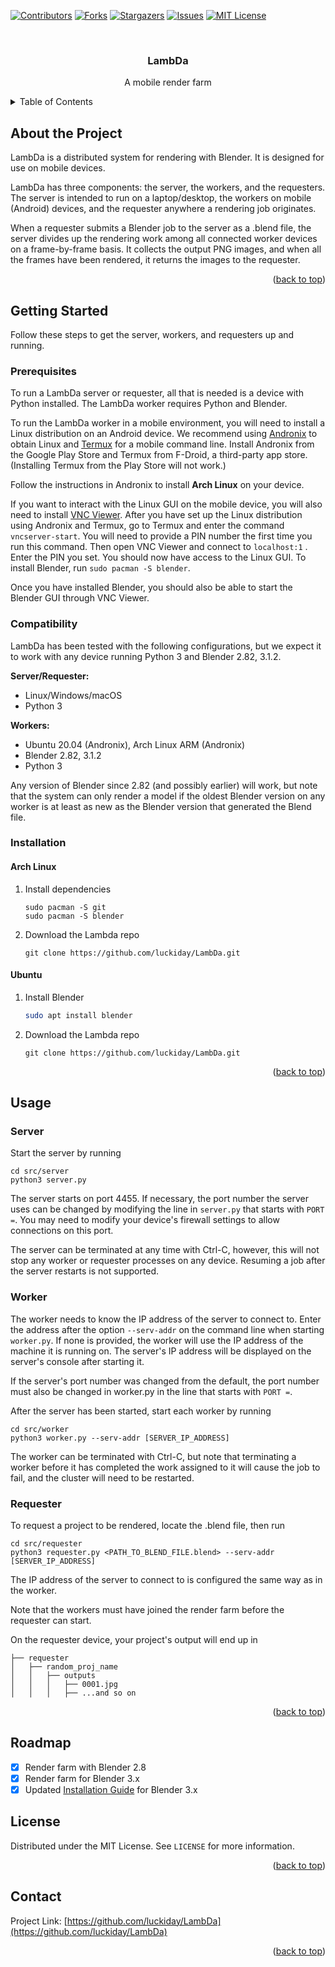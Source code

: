 <div id="top"></div>
<!--
*** Thanks for checking out the Best-README-Template. If you have a suggestion
*** that would make this better, please fork the repo and create a pull request
*** or simply open an issue with the tag "enhancement".
*** Don't forget to give the project a star!
*** Thanks again! Now go create something AMAZING! :D
-->



<!-- PROJECT SHIELDS -->
<!--
*** I'm using markdown "reference style" links for readability.
*** Reference links are enclosed in brackets [ ] instead of parentheses ( ).
*** See the bottom of this document for the declaration of the reference variables
*** for contributors-url, forks-url, etc. This is an optional, concise syntax you may use.
*** https://www.markdownguide.org/basic-syntax/#reference-style-links
-->
[![Contributors][contributors-shield]][contributors-url]
[![Forks][forks-shield]][forks-url]
[![Stargazers][stars-shield]][stars-url]
[![Issues][issues-shield]][issues-url]
[![MIT License][license-shield]][license-url]



<!-- PROJECT LOGO -->
<br />
<div align="center">
  <!-- <a href="https://github.com/luckiday/LambDa">
    <img src="images/logo.png" alt="Logo" width="80" height="80">
  </a> -->

<h3 align="center">LambDa</h3>

  <p align="center">
    A mobile render farm
    <br />
    <!-- <a href="https://github.com/luckiday/LambDa"><strong>Explore the docs »</strong></a>
    <br />
    <br />
    <a href="https://github.com/luckiday/LambDa">View Demo</a>
    ·
    <a href="https://github.com/luckiday/LambDa/issues">Report Bug</a>
    ·
    <a href="https://github.com/luckiday/LambDa/issues">Request Feature</a> -->
  </p>
</div>



<!-- TABLE OF CONTENTS -->
<details>
  <summary>Table of Contents</summary>
  <ol>
    <li>
      <a href="#about-the-project">About the Project</a>
      <!-- <ul>
        <li><a href="#built-with">Built With</a></li>
      </ul> -->
    </li>
    <li>
      <a href="#getting-started">Getting Started</a>
      <ul>
        <li><a href="#prerequisites">Prerequisites</a></li>
        <li><a href="#compatibility">Compatibility</a></li>
        <li><a href="#installation">Installation</a></li>
      </ul>
    </li>
    <li><a href="#usage">Usage</a></li>
    <!-- <li><a href="#roadmap">Roadmap</a></li>
    <li><a href="#contributing">Contributing</a></li> -->
    <li><a href="#license">License</a></li>
    <li><a href="#contact">Contact</a></li>
    <!-- <li><a href="#acknowledgments">Acknowledgments</a></li> -->
  </ol>
</details>



<!-- ABOUT THE PROJECT -->

## About the Project

LambDa is a distributed system for rendering with Blender. It is designed for use on mobile devices.

LambDa has three components: the server, the workers, and the requesters. The server is intended to run on a
laptop/desktop, the workers on mobile (Android) devices, and the requester anywhere a rendering job originates.

When a requester submits a Blender job to the server as a .blend file, the server divides up the rendering work among
all connected worker devices on a frame-by-frame basis. It collects the output PNG images, and when all the frames have
been rendered, it returns the images to the requester.

<!-- [![Product Name Screen Shot][product-screenshot]](https://example.com)

Here's a blank template to get started: To avoid retyping too much info. Do a search and replace with your text editor 
for the following: `github_username`, `repo_name`, `email_client`, `email`, `project_title`, `project_description` -->

<p align="right">(<a href="#top">back to top</a>)</p>




<!-- GETTING STARTED -->

## Getting Started

Follow these steps to get the server, workers, and requesters up and running.

### Prerequisites

To run a LambDa server or requester, all that is needed is a device with Python installed. The LambDa worker requires
Python and Blender.

To run the LambDa worker in a mobile environment, you will need to install a Linux distribution on an Android device. We
recommend using [Andronix](https://play.google.com/store/apps/details?id=studio.com.techriz.andronix&hl=en_US&gl=US) to
obtain Linux and [Termux](https://f-droid.org/en/packages/com.termux/) for a mobile command line. Install Andronix from
the Google Play Store and Termux from F-Droid, a third-party app store. (Installing Termux from the Play Store will not
work.)

Follow the instructions in Andronix to install **Arch Linux** on your device.

<!-- We have also tested LambDa on Ubuntu, however, recent versions of Blender (3+) are not available from the Ubuntu package
manager. -->

If you want to interact with the Linux GUI on the mobile device, you will also need to
install [VNC Viewer](https://play.google.com/store/apps/details?id=com.realvnc.viewer.android&hl=en_US&gl=US). After you
have set up the Linux distribution using Andronix and Termux, go to Termux and enter the command `vncserver-start`. You
will need to provide a PIN number the first time you run this command. Then open VNC Viewer and connect to `localhost:1`
. Enter the PIN you set. You should now have access to the Linux GUI.
To install Blender, run
`sudo pacman -S blender`.

Once you have installed Blender, you should also
be able to start the Blender GUI through VNC Viewer.

### Compatibility

LambDa has been tested with the following configurations, but we expect it to work with any device running Python 3 and
Blender 2.82, 3.1.2.

**Server/Requester:**

* Linux/Windows/macOS
* Python 3

**Workers:**

* Ubuntu 20.04 (Andronix), Arch Linux ARM (Andronix)
* Blender 2.82, 3.1.2
* Python 3

Any version of Blender since 2.82 (and possibly earlier) will work, but note that the system can only render a model if
the oldest Blender version on any worker is at least as new as the Blender version that generated the Blend file.

### Installation

#### Arch Linux

1. Install dependencies
    ```
    sudo pacman -S git
    sudo pacman -S blender
    ```

2. Download the Lambda repo
    ```
    git clone https://github.com/luckiday/LambDa.git
    ```

#### Ubuntu

1. Install Blender
    ```sh
    sudo apt install blender
    ```

2. Download the Lambda repo
    ```
    git clone https://github.com/luckiday/LambDa.git
    ```

<p align="right">(<a href="#top">back to top</a>)</p>



<!-- USAGE EXAMPLES -->

## Usage

<!-- Use this space to show useful examples of how a project can be used. Additional screenshots, code examples and 
demos work well in this space. You may also link to more resources. -->

### Server

Start the server by running

```
cd src/server
python3 server.py
```

The server starts on port 4455. If necessary, the port number the server uses can be changed by modifying the line
in `server.py` that starts with `PORT =`. You may need to modify your device's firewall settings to allow connections on
this port.

The server can be terminated at any time with Ctrl-C, however, this will not stop any worker or requester processes on
any device. Resuming a job after the server restarts is not supported.

### Worker

The worker needs to know the IP address of the server to connect to. Enter the address after the option `--serv-addr` on
the command line when starting `worker.py`. If none is provided, the worker will use the IP address of the machine it is
running on. The server's IP address will be displayed on the server's console after starting it.

If the server's port number was changed from the default, the port number must also be changed in worker.py in the line
that starts with `PORT =`.

After the server has been started, start each worker by running

```
cd src/worker
python3 worker.py --serv-addr [SERVER_IP_ADDRESS]
```

The worker can be terminated with Ctrl-C, but note that terminating a worker before it has completed the work assigned
to it will cause the job to fail, and the cluster will need to be restarted.

### Requester

To request a project to be rendered, locate the .blend file, then run

```
cd src/requester
python3 requester.py <PATH_TO_BLEND_FILE.blend> --serv-addr [SERVER_IP_ADDRESS]
```

The IP address of the server to connect to is configured the same way as in the worker.

Note that the workers must have joined the render farm before the requester can start.

On the requester device, your project's output will end up in

```
├── requester
│   ├── random_proj_name
│   │   ├── outputs
│   │   │   ├── 0001.jpg
│   │   │   ├── ...and so on
```

<!-- _For more examples, please refer to the [Documentation](https://example.com)_ -->

<p align="right">(<a href="#top">back to top</a>)</p>



<!-- ROADMAP -->

## Roadmap

- [x] Render farm with Blender 2.8
- [x] Render farm for Blender 3.x
- [x] Updated [Installation Guide](doc/instruction.md) for Blender 3.x

<!-- See the [open issues](https://github.com/luckiday/LambDa/issues) for a full list of proposed features (and known issues).

 <p align="right">(<a href="#top">back to top</a>)</p> -->



<!-- CONTRIBUTING -->
<!-- ## Contributing

Contributions are what make the open source community such an amazing place to learn, inspire, and create. Any contributions you make are **greatly appreciated**.

If you have a suggestion that would make this better, please fork the repo and create a pull request. You can also simply open an issue with the tag "enhancement".
Don't forget to give the project a star! Thanks again!

1. Fork the Project
2. Create your Feature Branch (`git checkout -b feature/AmazingFeature`)
3. Commit your Changes (`git commit -m 'Add some AmazingFeature'`)
4. Push to the Branch (`git push origin feature/AmazingFeature`)
5. Open a Pull Request -->

<!-- <p align="right">(<a href="#top">back to top</a>)</p> -->



<!-- LICENSE -->

## License

Distributed under the MIT License. See `LICENSE` for more information.

<p align="right">(<a href="#top">back to top</a>)</p>



<!-- CONTACT -->

## Contact

<!-- Your Name - email@email_client.com -->

Project Link: [https://github.com/luckiday/LambDa](https://github.com/luckiday/LambDa)

<p align="right">(<a href="#top">back to top</a>)</p>



<!-- ACKNOWLEDGMENTS -->
<!-- ## Acknowledgments

* []()
* []()
* []()

<p align="right">(<a href="#top">back to top</a>)</p> -->



<!-- MARKDOWN LINKS & IMAGES -->
<!-- https://www.markdownguide.org/basic-syntax/#reference-style-links -->

[contributors-shield]: https://img.shields.io/github/contributors/luckiday/LambDa.svg?style=for-the-badge

[contributors-url]: https://github.com/luckiday/LambDa/graphs/contributors

[forks-shield]: https://img.shields.io/github/forks/luckiday/LambDa.svg?style=for-the-badge

[forks-url]: https://github.com/luckiday/LambDa/network/members

[stars-shield]: https://img.shields.io/github/stars/luckiday/LambDa.svg?style=for-the-badge

[stars-url]: https://github.com/luckiday/LambDa/stargazers

[issues-shield]: https://img.shields.io/github/issues/luckiday/LambDa.svg?style=for-the-badge

[issues-url]: https://github.com/luckiday/LambDa/issues

[license-shield]: https://img.shields.io/github/license/luckiday/LambDa.svg?style=for-the-badge

[license-url]: https://github.com/luckiday/LambDa/blob/master/LICENSE.txt

[product-screenshot]: images/screenshot.png